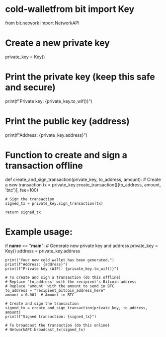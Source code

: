 # cold-walletfrom bit import Key
from bit.network import NetworkAPI

# Create a new private key
private_key = Key()

# Print the private key (keep this safe and secure)
print(f"Private key: {private_key.to_wif()}")

# Print the public key (address)
print(f"Address: {private_key.address}")

# Function to create and sign a transaction offline
def create_and_sign_transaction(private_key, to_address, amount):
    # Create a new transaction
    tx = private_key.create_transaction([(to_address, amount, 'btc')], fee=100)

    # Sign the transaction
    signed_tx = private_key.sign_transaction(tx)

    return signed_tx

# Example usage:
if __name__ == "__main__":
    # Generate new private key and address
    private_key = Key()
    address = private_key.address

    print("Your new cold wallet has been generated.")
    print(f"Address: {address}")
    print(f"Private key (WIF): {private_key.to_wif()}")

    # To create and sign a transaction (do this offline)
    # Replace 'to_address' with the recipient's Bitcoin address
    # Replace 'amount' with the amount to send in BTC
    to_address = "recipient_bitcoin_address_here"
    amount = 0.001  # Amount in BTC

    # Create and sign the transaction
    signed_tx = create_and_sign_transaction(private_key, to_address, amount)
    print(f"Signed transaction: {signed_tx}")

    # To broadcast the transaction (do this online)
    # NetworkAPI.broadcast_tx(signed_tx)
